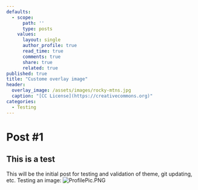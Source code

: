 ```yaml
---
defaults:
  - scope:
      path: ''
      type: posts
    values:
      layout: single
      author_profile: true
      read_time: true
      comments: true
      share: true
      related: true
published: true
title: "Custome overlay image"
header:
  overlay_image: /assets/images/rocky-mtns.jpg
  caption: "[CC License](https://creativecommons.org)"
categories:
  - Testing
---
```



# Post #1
## This is a test


This will be the initial post for testing and validation of theme, git updating, etc.
Testing an image:
![ProfilePic.PNG]({{site.baseurl}}/assets/images/ProfilePic.PNG)

